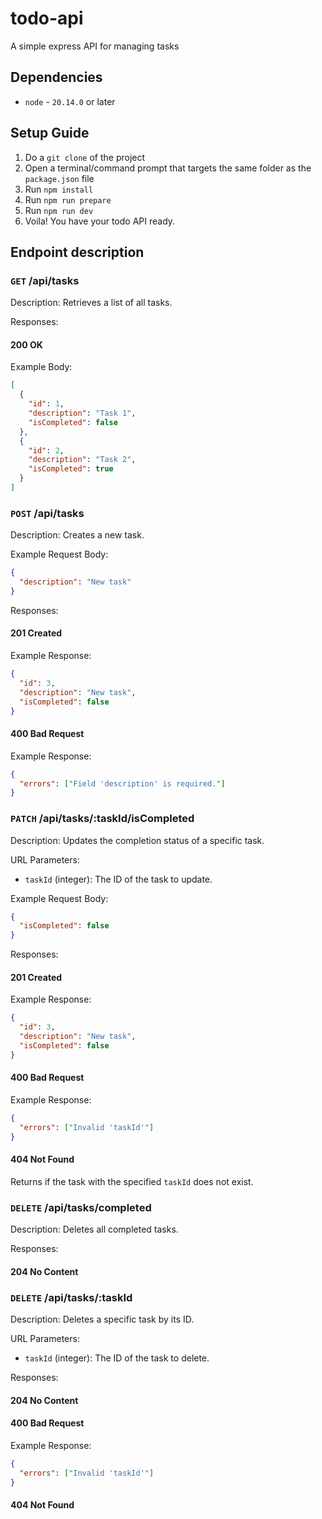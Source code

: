# todo-api

A simple express API for managing tasks

## Dependencies

- `node` - `20.14.0` or later

## Setup Guide

1. Do a `git clone` of the project
2. Open a terminal/command prompt that targets the same folder as the `package.json` file
3. Run `npm install`
4. Run `npm run prepare`
5. Run `npm run dev`
6. Voila! You have your todo API ready.

## Endpoint description

### `GET` /api/tasks

Description: Retrieves a list of all tasks.

Responses:

#### 200 OK

Example Body:

```json
[
  {
    "id": 1,
    "description": "Task 1",
    "isCompleted": false
  },
  {
    "id": 2,
    "description": "Task 2",
    "isCompleted": true
  }
]
```

### `POST` /api/tasks

Description: Creates a new task.

Example Request Body:

```json
{
  "description": "New task"
}
```

Responses:

#### 201 Created

Example Response:

```json
{
  "id": 3,
  "description": "New task",
  "isCompleted": false
}
```

#### 400 Bad Request

Example Response:

```json
{
  "errors": ["Field 'description' is required."]
}
```

### `PATCH` /api/tasks/:taskId/isCompleted

Description: Updates the completion status of a specific task.

URL Parameters:

- `taskId` (integer): The ID of the task to update.

Example Request Body:

```json
{
  "isCompleted": false
}
```

Responses:

#### 201 Created

Example Response:

```json
{
  "id": 3,
  "description": "New task",
  "isCompleted": false
}
```

#### 400 Bad Request

Example Response:

```json
{
  "errors": ["Invalid 'taskId'"]
}
```

#### 404 Not Found

Returns if the task with the specified `taskId` does not exist.

### `DELETE` /api/tasks/completed

Description: Deletes all completed tasks.

Responses:

#### 204 No Content

### `DELETE` /api/tasks/:taskId

Description: Deletes a specific task by its ID.

URL Parameters:

- `taskId` (integer): The ID of the task to delete.

Responses:

#### 204 No Content

#### 400 Bad Request

Example Response:

```json
{
  "errors": ["Invalid 'taskId'"]
}
```

#### 404 Not Found
